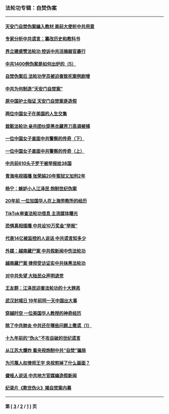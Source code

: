 ### 法轮功专辑：自焚伪案
---
#### [天安门自焚伪案编入教材 美前大使析中共用意](../../pages/nf5562/n13791932.md?11260430) 
#### [专家分析中共谎言：纂改历史和教科书](../../pages/nf5562/n13781542.md?11260430) 
#### [界立建盛赞法轮功 控诉中共活摘器官暴行](../../pages/nf5562/n13781971.md?11260430) 
#### [中共1400例伪案是如何出炉的（5）](../../pages/nf5562/n13226831.md?11260430) 
#### [自焚伪案后 法轮功学员被迫害致死案例剧增](../../pages/nf5562/n13190600.md?11260430) 
#### [中共为何制造“天安门自焚案”](../../pages/nf5562/n13183270.md?11260430) 
#### [原中国护士指证 天安门自焚案是造假](../../pages/nf5562/n13172289.md?11260430) 
#### [两位中国女子在美国的人生交集](../../pages/nf5562/n13156138.md?11260430) 
#### [栽赃法轮功 亲共团伙穿黑衣藏界刀高调被捕](../../pages/nf5562/n13073780.md?11260430) 
#### [一位中国女子直面中共警察的传奇（下）](../../pages/nf5562/n12989706.md?11260430) 
#### [一位中国女子直面中共警察的传奇（上）](../../pages/nf5562/n12985072.md?11260430) 
#### [中共前610头子罗干被举报给38国](../../pages/nf5562/n12975419.md?11260430) 
#### [青海电视插播 张荣娟20年冤狱又加刑2年](../../pages/nf5562/n12738166.md?11260430) 
#### [杨宁：嫉妒小人江泽民 炮制世纪伪案](../../pages/nf5562/n12724108.md?11260430) 
#### [20年前 一位加国华人在上海劳教所的经历](../../pages/nf5562/n12707932.md?11260430) 
#### [TikTok审查法轮功信息 主流媒体曝光](../../pages/nf5562/n12362336.md?11260430) 
#### [恐惧真相插播 中共设10万奖金“举报”](../../pages/nf5562/n12306396.md?11260430) 
#### [代表14亿被监控的人说话 中共谎言知多少](../../pages/nf5562/n12297484.md?11260430) 
#### [外媒：越南藏尸案 中共假新闻中伤法轮功](../../pages/nf5562/n12264411.md?11260430) 
#### [越南藏尸案 律师受访证实中共抹黑法轮功](../../pages/nf5562/n12261878.md?11260430) 
#### [对中共失望 大陆民众声明退党](../../pages/nf5562/n12187315.md?11260430) 
#### [王友群：江泽民迫害法轮功的十大罪恶](../../pages/nf5562/n12169074.md?11260430) 
#### [武汉封城日 19年前同一天中国出大事](../../pages/nf5562/n12150901.md?11260430) 
#### [穿越时空  一位美国华人教授的神奇经历](../../pages/nf5562/n12097460.md?11260430) 
#### [除了中共肺炎 中共还在哪些问题上撒谎（1）](../../pages/nf5562/n11955770.md?11260430) 
#### [十九年前的“伪火”不攻自破的世纪谎言](../../pages/nf5562/n11813238.md?11260430) 
#### [从江苏大爆炸 看央视炮制中共“自焚”骗局](../../pages/nf5562/n11140275.md?11260430) 
#### [为污蔑人权律师王宇 央视剪掉了什么画面？](../../pages/nf5562/n11130142.md?11260430) 
#### [聋哑人说话 中共地方官媒编造假新闻](../../pages/nf5562/n11006067.md?11260430) 
#### [纪录片《欺世伪火》揭自焚案内幕](../../pages/nf5562/n11002664.md?11260430) 

---
#### 第 [ [3](./3.md?11260430) / [2](./2.md?11260430) / [1](./1.md?11260430) ] 页
